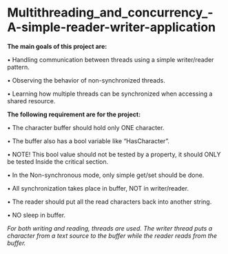 # Multithreading_and_concurrency_-A-simple-reader-writer-application


**The main goals of this project are:**

• Handling communication between threads using a simple writer/reader pattern.

• Observing the behavior of non-synchronized threads.

• Learning how multiple threads can be synchronized when accessing a shared resource.











**The following requirement are for the project:**

• The character buffer should hold only ONE character.

• The buffer also has a bool variable like “HasCharacter”.

• NOTE! This bool value should not be tested by a property, it should ONLY be tested Inside the critical section.

• In the Non-synchronous mode, only simple get/set should be done.

• All synchronization takes place in buffer, NOT in writer/reader.

• The reader should put all the read characters back into another string.

• NO sleep in buffer.



*For both writing and reading, threads are used. The writer thread puts a character from a text source to the buffer while the
reader reads from the buffer.*
